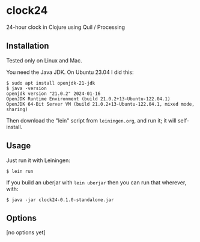 # clock24

24-hour clock in Clojure using Quil / Processing

## Installation

Tested only on Linux and Mac.

You need the Java JDK.  On Ubuntu 23.04 I did this:

```
$ sudo apt install openjdk-21-jdk
$ java -version
openjdk version "21.0.2" 2024-01-16
OpenJDK Runtime Environment (build 21.0.2+13-Ubuntu-122.04.1)
OpenJDK 64-Bit Server VM (build 21.0.2+13-Ubuntu-122.04.1, mixed mode, sharing)
```

Then download the "lein" script from `leiningen.org`, and run it; it
will self-install.

## Usage

Just run it with Leiningen:

```
$ lein run
```

If you build an uberjar with `lein uberjar` then you can run that
wherever, with:

```
$ java -jar clock24-0.1.0-standalone.jar
```

## Options

[no options yet]

